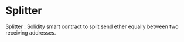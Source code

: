 # Splitter
Splitter : Solidity smart contract to split send ether equally between two receiving addresses.
